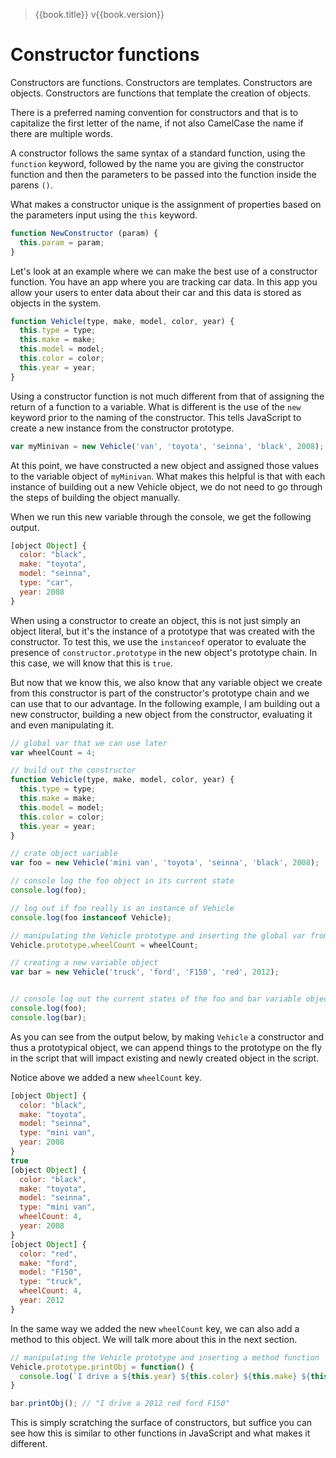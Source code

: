 > {{book.title}} v{{book.version}}

# Constructor functions

Constructors are functions. Constructors are templates. Constructors are objects. Constructors are functions that template the creation of objects.

There is a preferred naming convention for constructors and that is to capitalize the first letter of the name, if not also CamelCase the name if there are multiple words.

A constructor follows the same syntax of a standard function, using the `function` keyword, followed by the name you are giving the constructor function and then the parameters to be passed into the function inside the parens `()`.

What makes a constructor unique is the assignment of properties based on the parameters input using the `this` keyword.

```js
function NewConstructor (param) {
  this.param = param;
}
```

Let's look at an example where we can make the best use of a constructor function. You have an app where you are tracking car data. In this app you allow your users to enter data about their car and this data is stored as objects in the system.

```js
function Vehicle(type, make, model, color, year) {
  this.type = type;
  this.make = make;
  this.model = model;
  this.color = color;
  this.year = year;
}
```

Using a constructor function is not much different from that of assigning the return of a function to a variable. What is different is the use of the `new` keyword prior to the naming of the constructor. This tells JavaScript to create a new instance from the constructor prototype.

```js
var myMinivan = new Vehicle('van', 'toyota', 'seinna', 'black', 2008);
```

At this point, we have constructed a new object and assigned those values to the variable object of `myMinivan`. What makes this helpful is that with each instance of building out a new Vehicle object, we do not need to go through the steps of building the object manually.

When we run this new variable through the console, we get the following output.

```js
[object Object] {
  color: "black",
  make: "toyota",
  model: "seinna",
  type: "car",
  year: 2008
}
```

When using a constructor to create an object, this is not just simply an object literal, but it's the instance of a prototype that was created with the constructor. To test this, we use the `instanceof` operator to evaluate the presence of `constructor.prototype` in the new object's prototype chain. In this case, we will know that this is `true`.

But now that we know this, we also know that any variable object we create from this constructor is part of the constructor's prototype chain and we can use that to our advantage. In the following example, I am building out a new constructor, building a new object from the constructor, evaluating it and even manipulating it.

```js
// global var that we can use later
var wheelCount = 4;

// build out the constructor
function Vehicle(type, make, model, color, year) {
  this.type = type;
  this.make = make;
  this.model = model;
  this.color = color;
  this.year = year;
}

// crate object variable
var foo = new Vehicle('mini van', 'toyota', 'seinna', 'black', 2008);

// console log the foo object in its current state
console.log(foo);

// log out if foo really is an instance of Vehicle
console.log(foo instanceof Vehicle);

// manipulating the Vehicle prototype and inserting the global var from before
Vehicle.prototype.wheelCount = wheelCount;

// creating a new variable object
var bar = new Vehicle('truck', 'ford', 'F150', 'red', 2012);


// console log out the current states of the foo and bar variable objects
console.log(foo);
console.log(bar);
```

As you can see from the output below, by making `Vehicle` a constructor and thus a prototypical object, we can append things to the prototype on the fly in the script that will impact existing and newly created object in the script.

Notice above we added a new `wheelCount` key.

```js
[object Object] {
  color: "black",
  make: "toyota",
  model: "seinna",
  type: "mini van",
  year: 2008
}
true
[object Object] {
  color: "black",
  make: "toyota",
  model: "seinna",
  type: "mini van",
  wheelCount: 4,
  year: 2008
}
[object Object] {
  color: "red",
  make: "ford",
  model: "F150",
  type: "truck",
  wheelCount: 4,
  year: 2012
}
```

In the same way we added the new `wheelCount` key, we can also add a method to this object. We will talk more about this in the next section.

```js
// manipulating the Vehicle prototype and inserting a method function
Vehicle.prototype.printObj = function() {
  console.log(`I drive a ${this.year} ${this.color} ${this.make} ${this.model}`)
}

bar.printObj(); // "I drive a 2012 red ford F150"
```

This is simply scratching the surface of constructors, but suffice you can see how this is similar to other functions in JavaScript and what makes it different.
